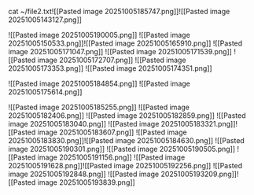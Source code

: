 cat ~/file2.txt![[Pasted image 20251005185747.png]]![[Pasted image 20251005143127.png]]

![[Pasted image 20251005190005.png]]
![[Pasted image 20251005150533.png]]![[Pasted image 20251005165910.png]]
![[Pasted image 20251005171047.png]]
![[Pasted image 20251005171539.png]]
![[Pasted image 20251005172707.png]]
![[Pasted image 20251005173353.png]]
![[Pasted image 20251005174351.png]]

![[Pasted image 20251005184854.png]]
![[Pasted image 20251005175614.png]]

![[Pasted image 20251005185255.png]]
![[Pasted image 20251005182406.png]]
![[Pasted image 20251005182859.png]]
![[Pasted image 20251005183040.png]]
![[Pasted image 20251005183321.png]]![[Pasted image 20251005183607.png]]
![[Pasted image 20251005183830.png]]![[Pasted image 20251005184630.png]]
![[Pasted image 20251005190301.png]]
![[Pasted image 20251005190505.png]]
![[Pasted image 20251005191156.png]]
![[Pasted image 20251005191628.png]]![[Pasted image 20251005192256.png]]
![[Pasted image 20251005192848.png]]
![[Pasted image 20251005193209.png]]![[Pasted image 20251005193839.png]]